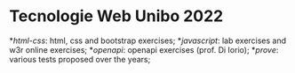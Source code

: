 # Tecnologie Web Unibo 2022
**html-css*: html, css and bootstrap exercises;
**javascript*: lab exercises and w3r online exercises;
**openapi*: openapi exercises (prof. Di Iorio);
**prove*: various tests proposed over the years;